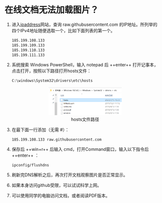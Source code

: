 # 在线文档无法加载图片？

1. 进入[ipaddress](https://www.ipaddress.com/)网站，查询 raw.githubusercontent.com 的IP地址。所列举的四个IPv4地址随便选取一个，比如下面列表的第一个。
    ```{ .yaml .copy }
    185.199.108.133
    185.199.109.133
    185.199.110.133
    185.199.111.133
    ```

2. 系统搜索 Windows PowerShell，输入 notepad 后 ++enter++ 打开记事本，点击打开，按照以下路径打开hosts文件：

    ``` { .yaml .copy }
    C:\windows\System32\drivers\etc\hosts
    ```

    <center>
    <img src="https://raw.githubusercontent.com/Ostoponko/Picstorage/master/JW%40%25W2(Y%5B1465%40IJY%24QQGG9.png"
    width="50%">
    <br>hosts文件路径
    </center>


3. 在最下面一行添加（无需 #）：
    ``` { .yaml .copy }
    185.199.108.133 raw.githubusercontent.com
    ```


4. 保存后 ++win+r++ 后输入 cmd，打开Command窗口，输入以下指令后 ++enter++ ：
    ``` { .yaml .copy }
    ipconfig/flushdns
    ```


5. 刷新完DNS解析之后，再次打开文档观察图片是否正常显示。


6. 如果本身访问github受限，可以试试科学上网。


7. 可以使用同学的电脑访问文档，或者阅读PDF版本。
